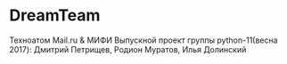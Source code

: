 # DreamTeam
Техноатом Mail.ru & МИФИ
Выпускной проект группы python-11(весна 2017):
Дмитрий Петрищев, Родион Муратов, Илья Долинский
